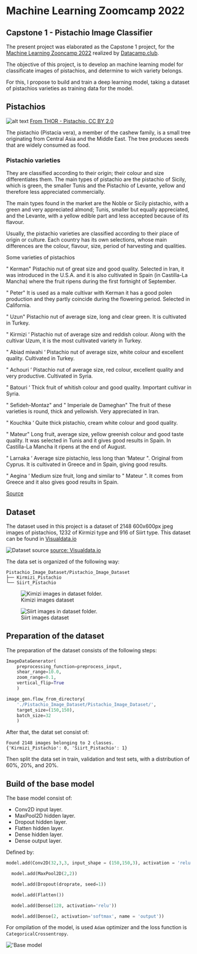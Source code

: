 # Machine Learning Zoomcamp 2022
## Capstone 1 - Pistachio Image Classifier

The present project was elaborated as the Capstone 1 project, for the [Machine Learning Zooncamp 2022](https://github.com/alexeygrigorev/mlbookcamp-code/tree/master/course-zoomcamp) realized by [Datacamp.club](https://datatalks.club/).

The objective of this project, is to develop an machine learning model for classificate images of pistachios, and determine to wich variety belongs.

For this, I propose to build and train a deep learning model, taking a dataset of pistachios varieties as training data for the model.

## Pistachios
![alt text](https://github.com/carrionalfredo/Capstone_1/blob/main/images/640px-Pistachio_vera.jpg)
[From THOR - Pistachio, CC BY 2.0](https://commons.wikimedia.org/w/index.php?curid=40606682)

The pistachio (Pistacia vera), a member of the cashew family, is a small tree originating from Central Asia and the Middle East. The tree produces seeds that are widely consumed as food.

### Pistachio varieties

They are classified according to their origin; their colour and size differentiates them. The main types of pistachio are the pistachio of Sicily, which is green, the smaller Tunis and the Pistachio of Levante, yellow and therefore less appreciated commercially.

The main types found in the market are the Noble or Sicily pistachio, with a green and very appreciated almond; Tunis, smaller but equally appreciated, and the Levante, with a yellow edible part and less accepted because of its flavour.

Usually, the pistachio varieties are classified according to their place of origin or culture. Each country has its own selections, whose main differences are the colour, flavour, size, period of harvesting and qualities.

Some varieties of pistachios

" Kerman"
Pistachio nut of great size and good quality. Selected in Iran, it was introduced in the U.S.A. and it is also cultivated in Spain (in Castilla-La Mancha) where the fruit ripens during the first fortnight of September.

" Peter"
It is used as a male cultivar with Kerman it has a good polen production and they partly coincide during the flowering period. Selected in California.

" Uzun"
Pistachio nut of average size, long and clear green. It is cultivated in Turkey.

" Kirmizi ‘
Pistachio nut of average size and reddish colour. Along with the cultivar Uzum, it is the most cultivated variety in Turkey.

" Abiad miwahi ‘
Pistachio nut of average size, white colour and excellent quality. Cultivated in Turkey.

" Achouri ‘
Pistachio nut of average size, red colour, excellent quality and very productive. Cultivated in Syria.

" Batouri ‘
Thick fruit of whitish colour and good quality. Important cultivar in Syria.

" Sefideh-Montaz" and " Imperiale de Dameghan"
The fruit of these varieties is round, thick and yellowish. Very appreciated in Iran.

" Kouchka ‘
Quite thick pistachio, cream white colour and good quality.

" Mateur"
Long fruit, average size, yellow greenish colour and good taste quality. It was selected in Tunis and it gives good results in Spain. In Castilla-La Mancha it ripens at the end of August.

" Larnaka ‘
Average size pistachio, less long than ‘Mateur ". Original from Cyprus. It is cultivated in Greece and in Spain, giving good results.

" Aegina ‘
Medium size fruit, long and similar to " Mateur ". It comes from Greece and it also gives good results in Spain.

[Source](https://www.frutas-hortalizas.com/Fruits/Types-varieties-Pistachio-nut.html)

## Dataset

The dataset used in this project is a dataset of 2148 600x600px jpeg images of pistachios, 1232 of Kirmizi type and 916 of Siirt type. This dataset can be found in [Visualdata.io](https://visualdata.io/discovery/dataset/906f860910230c325f1fa63da88f6c847a06724a)

![Dataset source](https://www.mdpi.com/electronics/electronics-11-00981/article_deploy/html/images/electronics-11-00981-g001.png)
[source: Visualdata.io](https://visualdata.io/discovery/dataset/906f860910230c325f1fa63da88f6c847a06724a)

The data set is organized of the following way:
```
Pistachio_Image_Dataset/Pistachio_Image_Dataset
├── Kirmizi_Pistachio
└── Siirt_Pistachio
```

<figure>
  <img
  src="https://github.com/carrionalfredo/Capstone_1/blob/main/images/kimizi_images_dataset.jpg"
  alt="Kimizi images in dataset folder."
  title="Kimizi images dataset">
  <figcaption>Kimizi images dataset</figcaption>
</figure>


<figure>
  <img
  src="https://github.com/carrionalfredo/Capstone_1/blob/main/images/siirt_images_dataset.jpg"
  alt="Siirt images in dataset folder."
  title="Siirt images dataset">
  <figcaption>Siirt images dataset</figcaption>
</figure>

## Preparation of the dataset

The preparation of the dataset consists of the following steps:

```python
ImageDataGenerator(
    preprocessing_function=preprocess_input,
    shear_range=10.0,
    zoom_range=0.1,
    vertical_flip=True
    )
```

```python
image_gen.flow_from_directory(
    './Pistachio_Image_Dataset/Pistachio_Image_Dataset/',
    target_size=(150,150),
    batch_size=32
    )
```

After that, the datat set consist of:
```
Found 2148 images belonging to 2 classes.
{'Kirmizi_Pistachio': 0, 'Siirt_Pistachio': 1}
````

Then split the data set in train, validation and test sets, with a distribution of 60%, 20%, and  20%.

## Build of the base model

The base model consist of:
- Conv2D input layer.
- MaxPool2D hidden layer.
- Dropout hidden layer.
- Flatten hidden layer.
- Dense hidden layer.
- Dense output layer.

Defined by:
```python
model.add(Conv2D(32,3,3, input_shape = (150,150,3), activation = 'relu'))

  model.add(MaxPool2D(2,2))

  model.add(Dropout(droprate, seed=1))

  model.add(Flatten())

  model.add(Dense(128, activation='relu'))

  model.add(Dense(2, activation='softmax', name = 'output'))
```

For ompilation of the model, is used ``Adam`` optimizer and the loss function is ``CategoricalCrossentropy``.

!['Base model](https://github.com/carrionalfredo/Capstone_1/blob/main/images/base_model.png)